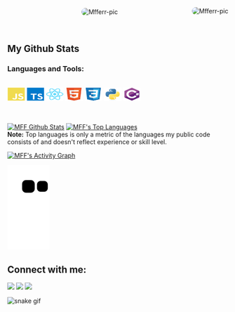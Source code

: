 <div align="center">
<img align="center" alt="Mfferr-pic"  style="border-radius:50px;" src="https://user-images.githubusercontent.com/78884264/168404941-b93ee064-efd5-43ba-baa3-3369935a46e7.png?width=676&height=676">
<img align="right"  alt="Mfferr-pic"  style="border-radius:50px;" src="https://user-images.githubusercontent.com/78884264/168402702-317468ee-1e5a-4308-afe7-953204d36d68.png?width=676&height=676">
</div>

<br>
<br>

## My Github Stats
  <h3 align="left">Languages and Tools:</h3>
<div style="display: inline_block"><br>
<img align="center" alt="Mfferr-Js" height="30" width="40" src="https://raw.githubusercontent.com/devicons/devicon/master/icons/javascript/javascript-plain.svg">
<img align="center" alt="Mfferr-Ts" height="30" width="40" src="https://raw.githubusercontent.com/devicons/devicon/master/icons/typescript/typescript-plain.svg">
<img align="center" alt="Mfferr-React" height="30" width="40" src="https://raw.githubusercontent.com/devicons/devicon/master/icons/react/react-original.svg">
<img align="center" alt="Mfferr-HTML" height="30" width="40" src="https://raw.githubusercontent.com/devicons/devicon/master/icons/html5/html5-original.svg">
<img align="center" alt="Mfferr-CSS" height="30" width="40" src="https://raw.githubusercontent.com/devicons/devicon/master/icons/css3/css3-original.svg">
<img align="center" alt="Mfferr-Python" height="30" width="40" src="https://raw.githubusercontent.com/devicons/devicon/master/icons/python/python-original.svg">
<img align="center" alt="Mfferr-Csharp" height="30" width="40" src="https://raw.githubusercontent.com/devicons/devicon/master/icons/csharp/csharp-original.svg">  
</div>
<br>
<br/>
  <br/>
    <a href="https://github.com/mfferr/github-readme-stats"><img alt="MFF Github Stats" src="https://github-readme-stats.vercel.app/api?username=mfferr&show_icons=true&count_private=true&theme=react&hide_border=true&bg_color=0D1117" /></a>
  <a href="https://github.com/mfferr/github-readme-stats"><img alt="MFF's Top Languages" src="https://github-readme-stats.vercel.app/api/top-langs/?username=mfferr&langs_count=8&count_private=true&layout=compact&theme=react&hide_border=true&bg_color=0D1117" /></a>
  <br/>
    <b>Note:</b> Top languages is only a metric of the languages my public code consists of and doesn't reflect experience or skill level.

<a href="https://github.com/mfferr/github-readme-activity-graph"><img alt="MFF's Activity Graph" src="https://activity-graph.herokuapp.com/graph?username=mfferr&bg_color=0D1117&color=5BCDEC&line=5BCDEC&point=FFFFFF&hide_border=true" /></a>
<br/>

![Snake animation](https://github.com/DevBatista1/DevBatista1/blob/output/github-contribution-grid-snake.svg)
<br/>

## Connect with me:
<div>
<p align="left">
  <a href="https://instagram.com/marcosf_ferreira" target="_blank"><img src="https://img.shields.io/badge/-Instagram-%23E4405F?style=for-the-badge&logo=instagram&logoColor=white" target="_blank"></a>
  <a href = "mailto:marcosf.ferr@gmail.com"><img src="https://img.shields.io/badge/-Gmail-%23333?style=for-the-badge&logo=gmail&logoColor=white" target="_blank"></a>
  <a href="https://www.linkedin.com//in/marcosfferreira" target="_blank"><img src="https://img.shields.io/badge/-LinkedIn-%230077B5?style=for-the-badge&logo=linkedin&logoColor=white" target="_blank"></a>
  <p></p>


![snake gif](https://github.com/mfferr/mfferr/blob/output/github-contribution-grid-snake.gif)

  </div>
